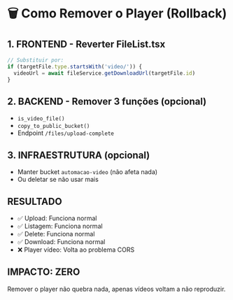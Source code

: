 # 🗑️ Como Remover o Player (Rollback)

## 1. FRONTEND - Reverter FileList.tsx
```typescript
// Substituir por:
if (targetFile.type.startsWith('video/')) {
  videoUrl = await fileService.getDownloadUrl(targetFile.id)
}
```

## 2. BACKEND - Remover 3 funções (opcional)
- `is_video_file()`
- `copy_to_public_bucket()`  
- Endpoint `/files/upload-complete`

## 3. INFRAESTRUTURA (opcional)
- Manter bucket `automacao-video` (não afeta nada)
- Ou deletar se não usar mais

## RESULTADO
- ✅ Upload: Funciona normal
- ✅ Listagem: Funciona normal  
- ✅ Delete: Funciona normal
- ✅ Download: Funciona normal
- ❌ Player vídeo: Volta ao problema CORS

## IMPACTO: ZERO
Remover o player não quebra nada, apenas vídeos voltam a não reproduzir.